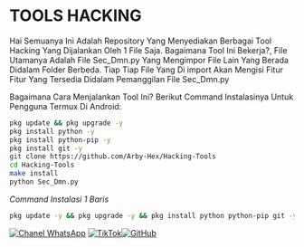 # TOOLS HACKING
Hai Semuanya
Ini Adalah Repository Yang Menyediakan Berbagai Tool Hacking Yang Dijalankan Oleh 1 File Saja. Bagaimana Tool Ini Bekerja?, File Utamanya Adalah File Sec_Dmn.py Yang Mengimpor File Lain Yang Berada Didalam Folder Berbeda. Tiap Tiap File Yang Di import Akan Mengisi Fitur Fitur Yang Tersedia Didalam Pemanggilan File Sec_Dmn.py

Bagaimana Cara Menjalankan Tool Ini?
Berikut Command Instalasinya Untuk Pengguna Termux Di Android:
```bash
pkg update && pkg upgrade -y
pkg install python -y
pkg install python-pip -y
pkg install git -y
git clone https://github.com/Arby-Hex/Hacking-Tools
cd Hacking-Tools
make install
python Sec_Dmn.py
```
_Command Instalasi 1 Baris_
```bash
pkg update -y && pkg upgrade -y && pkg install python python-pip git -y && git clone https://github.com/Arby-Hex/Hacking-Tools && cd Hacking-Tools && make install && python Sec_Dmn.py
```
[![Chanel WhatsApp](https://img.shields.io/badge/Chanel-WhatsApp-green?logo=whatsapp)](https://whatsapp.com/channel/0029Vb6VXlNK5cDJkIjUxi17) [![TikTok](https://img.shields.io/badge/TikTok-Profile-black?logo=tiktok)](https://www.tiktok.com/@viper_exe9)[![GitHub](https://img.shields.io/badge/GitHub-Profile-black?logo=github)](https://github.com/Arby-Hex)


